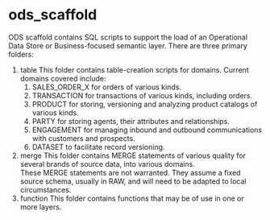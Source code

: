 # ods_scaffold

ODS scaffold contains SQL scripts to support the load of an Operational Data Store or Business-focused semantic layer.  There are three primary folders:

1. table
  This folder contains table-creation scripts for domains.  Current domains covered include:
    1. SALES_ORDER_X for orders of various kinds.
    2. TRANSACTION for transactions of various kinds, including orders.
    3. PRODUCT for storing, versioning and analyzing product catalogs of various kinds.
    4. PARTY for storing agents, their attributes and relationships.
    5. ENGAGEMENT for managing inbound and outbound communications with customers and prospects.
    6. DATASET to facilitate record versioning.
2. merge
  This folder contains MERGE statements of various quality for several brands of source data, into various domains.  
  These MERGE statements are not warranted.  They assume a fixed source schema, usually in RAW, and will need to be adapted to local circumstances.
3. function
  This folder contains functions that may be of use in one or more layers.
